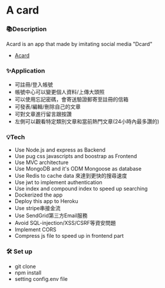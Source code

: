 # A card


### 📚Description
Acard is an app that made by imitating social media "Dcard"
- [Acard](https://a-card.herokuapp.com/ "link")

### ✨Application
- 可註冊/登入帳號
- 帳號中心可以變更個人資料/上傳大頭照
- 可以使用忘記密碼，會寄送驗證郵寄至註冊的信箱
- 可發表/編輯/刪除自己的文章
- 可對文章進行留言跟按讚
- 左側可以觀看特定類別文章和當前熱門文章(24小時內最多讚的)

### 💡Tech
- Use Node.js and express as Backend
- Use pug css javascripts and boostrap as Frontend
- Use MVC architecture
- Use MongoDB and it's ODM Mongoose as database
- Use Redis to cache data 來達到更快的搜尋速度
- Use jwt to implement authentication
- Use index and compound index to speed up searching
- Dockerized the app
- Deploy this app to Heroku
- Use stripe串接金流
- Use SendGrid第三方Email服務
- Avoid SQL-injection/XSS/CSRF等資安問題
- Implement CORS
- Compress js file to speed up in frontend part

### 🛠️ Set up
- git clone
- npm install
- setting config.env file

